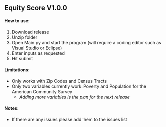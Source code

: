 ## Equity Score V1.0.0

#### How to use:
  1. Download release 
  2. Unzip folder
  3. Open Main.py and start the program (will require a coding editor such as Visual Studio or Eclipse)
  4. Enter inputs as requested
  5. Hit submit
  
#### Limitations:
  * Only works with Zip Codes and Census Tracts
  * Only two variables currently work: Poverty and Population for the American Community Survey
    * *Adding more variables is the plan for the next release*

#### Notes:
  * If there are any issues please add them to the issues list
